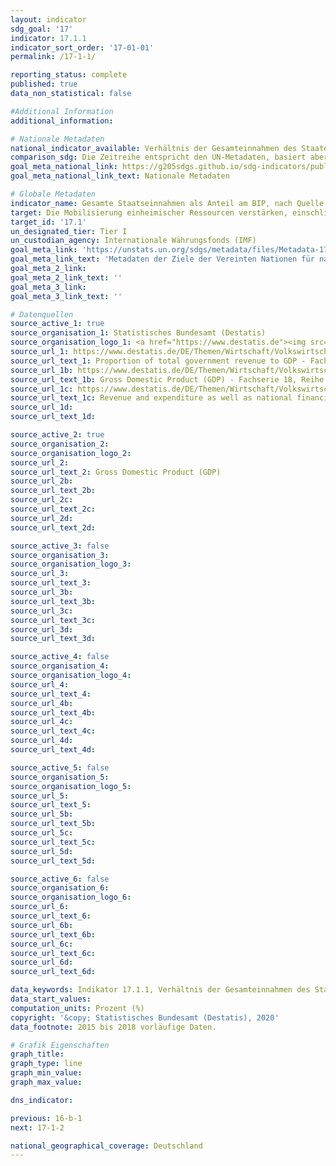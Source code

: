 ```yaml
---
layout: indicator
sdg_goal: '17'
indicator: 17.1.1
indicator_sort_order: '17-01-01'
permalink: /17-1-1/

reporting_status: complete
published: true
data_non_statistical: false

#Additional Information
additional_information: 

# Nationale Metadaten
national_indicator_available: Verhältnis der Gesamteinnahmen des Staates zum BIP
comparison_sdg: Die Zeitreihe entspricht den UN-Metadaten, basiert aber auf dem Europäischen System Volkswirtschaftlicher Gesamtrechnungen (ESVG 2010) und nicht auf dem "Government Finance Statistics Manual 2014"
goal_meta_national_link: https://g205sdgs.github.io/sdg-indicators/public/MetaDe/17.1.1.pdf
goal_meta_national_link_text: Nationale Metadaten

# Globale Metadaten
indicator_name: Gesamte Staatseinnahmen als Anteil am BIP, nach Quelle
target: Die Mobilisierung einheimischer Ressourcen verstärken, einschließlich durch internationale Unterstützung für die Entwicklungsländer, um die nationalen Kapazitäten zur Erhebung von Steuern und anderen Abgaben zu verbessern
target_id: '17.1'
un_designated_tier: Tier I
un_custodian_agency: Internationale Währungsfonds (IMF)
goal_meta_link: 'https://unstats.un.org/sdgs/metadata/files/Metadata-17-01-01.pdf'
goal_meta_link_text: 'Metadaten der Ziele der Vereinten Nationen für nachhaltige Entwicklung'
goal_meta_2_link: 
goal_meta_2_link_text: ''
goal_meta_3_link: 
goal_meta_3_link_text: ''

# Datenquellen
source_active_1: true
source_organisation_1: Statistisches Bundesamt (Destatis)
source_organisation_logo_1: <a href="https://www.destatis.de"><img src="https://g205sdgs.github.io/sdg-indicators/public/logos/destatis.png" alt="Logo destatis" /></a>
source_url_1: https://www.destatis.de/DE/Themen/Wirtschaft/Volkswirtschaftliche-Gesamtrechnungen-Inlandsprodukt/_inhalt.html
source_url_text_1: Proportion of total government revenue to GDP - Fachserie 18, Reihe 1.4 – 2017, Tabelle 2.1.12
source_url_1b: https://www.destatis.de/DE/Themen/Wirtschaft/Volkswirtschaftliche-Gesamtrechnungen-Inlandsprodukt/_inhalt.html
source_url_text_1b: Gross Domestic Product (GDP) - Fachserie 18, Reihe 1.4 – 2017
source_url_1c: https://www.destatis.de/DE/Themen/Wirtschaft/Volkswirtschaftliche-Gesamtrechnungen-Inlandsprodukt/_inhalt.html
source_url_text_1c: Revenue and expenditure as well as national financial balance - Fachserie 18, Reihe 1.4 – 2017
source_url_1d: 
source_url_text_1d: 

source_active_2: true
source_organisation_2: 
source_organisation_logo_2: 
source_url_2: 
source_url_text_2: Gross Domestic Product (GDP)
source_url_2b: 
source_url_text_2b: 
source_url_2c: 
source_url_text_2c: 
source_url_2d: 
source_url_text_2d: 

source_active_3: false
source_organisation_3: 
source_organisation_logo_3: 
source_url_3: 
source_url_text_3: 
source_url_3b: 
source_url_text_3b: 
source_url_3c: 
source_url_text_3c: 
source_url_3d: 
source_url_text_3d: 

source_active_4: false
source_organisation_4: 
source_organisation_logo_4: 
source_url_4: 
source_url_text_4: 
source_url_4b: 
source_url_text_4b: 
source_url_4c: 
source_url_text_4c: 
source_url_4d: 
source_url_text_4d: 

source_active_5: false
source_organisation_5: 
source_organisation_logo_5: 
source_url_5: 
source_url_text_5: 
source_url_5b: 
source_url_text_5b: 
source_url_5c: 
source_url_text_5c: 
source_url_5d: 
source_url_text_5d: 

source_active_6: false
source_organisation_6: 
source_organisation_logo_6: 
source_url_6: 
source_url_text_6: 
source_url_6b: 
source_url_text_6b: 
source_url_6c: 
source_url_text_6c: 
source_url_6d: 
source_url_text_6d: 

data_keywords: Indikator 17.1.1, Verhältnis der Gesamteinnahmen des Staates zum BIP, Internationale Währungsfonds (IMF)
data_start_values:
computation_units: Prozent (%)
copyright: '&copy; Statistisches Bundesamt (Destatis), 2020'
data_footnote: 2015 bis 2018 vorläufige Daten.

# Grafik Eigenschaften
graph_title: 
graph_type: line
graph_min_value: 
graph_max_value: 

dns_indicator: 

previous: 16-b-1
next: 17-1-2

national_geographical_coverage: Deutschland
---
```


